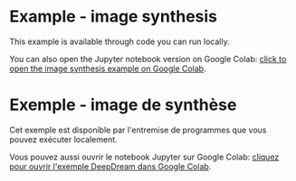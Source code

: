 # Example - image synthesis

This example is available through code you can run locally.

You can also open the Jupyter notebook version on Google Colab: [click to open the image synthesis example on Google Colab](https://colab.research.google.com/github/automachine-arts/automachine/blob/main/image_synthesis/deepdream.ipynb).

# Exemple - image de synthèse

Cet exemple est disponible par l'entremise de programmes que vous pouvez exécuter localement.

Vous pouvez aussi ouvrir le notebook Jupyter sur Google Colab: [cliquez pour ouvrir l'exemple DeepDream dans Google Colab](https://colab.research.google.com/github/automachine-arts/automachine/blob/main/image_synthesis/deepdream_fr.ipynb).

